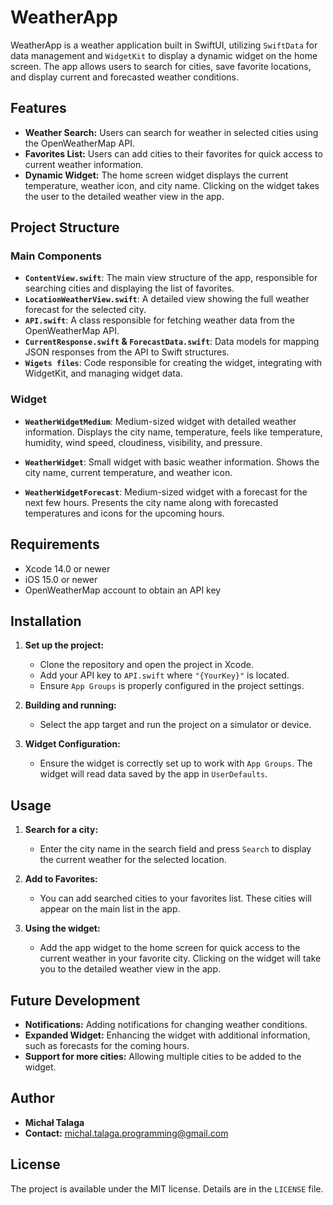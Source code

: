 # WeatherApp

WeatherApp is a weather application built in SwiftUI, utilizing `SwiftData` for data management and `WidgetKit` to display a dynamic widget on the home screen. The app allows users to search for cities, save favorite locations, and display current and forecasted weather conditions.

## Features

- **Weather Search:** Users can search for weather in selected cities using the OpenWeatherMap API.
- **Favorites List:** Users can add cities to their favorites for quick access to current weather information.
- **Dynamic Widget:** The home screen widget displays the current temperature, weather icon, and city name. Clicking on the widget takes the user to the detailed weather view in the app.

## Project Structure

### Main Components

- **`ContentView.swift`**: The main view structure of the app, responsible for searching cities and displaying the list of favorites.
- **`LocationWeatherView.swift`**: A detailed view showing the full weather forecast for the selected city.
- **`API.swift`**: A class responsible for fetching weather data from the OpenWeatherMap API.
- **`CurrentResponse.swift` & `ForecastData.swift`**: Data models for mapping JSON responses from the API to Swift structures.
- **`Wigets files`**: Code responsible for creating the widget, integrating with WidgetKit, and managing widget data.

### Widget

- **`WeatherWidgetMedium`**: Medium-sized widget with detailed weather information. Displays the city name, temperature, feels like temperature, humidity, wind speed, cloudiness, visibility, and pressure.

- **`WeatherWidget`**: Small widget with basic weather information. Shows the city name, current temperature, and weather icon.

- **`WeatherWidgetForecast`**: Medium-sized widget with a forecast for the next few hours. Presents the city name along with forecasted temperatures and icons for the upcoming hours.


## Requirements

- Xcode 14.0 or newer
- iOS 15.0 or newer
- OpenWeatherMap account to obtain an API key

## Installation

1. **Set up the project:**
   - Clone the repository and open the project in Xcode.
   - Add your API key to `API.swift` where `"{YourKey}"` is located.
   - Ensure `App Groups` is properly configured in the project settings.

2. **Building and running:**
   - Select the app target and run the project on a simulator or device.

3. **Widget Configuration:**
   - Ensure the widget is correctly set up to work with `App Groups`. The widget will read data saved by the app in `UserDefaults`.

## Usage

1. **Search for a city:**
   - Enter the city name in the search field and press `Search` to display the current weather for the selected location.

2. **Add to Favorites:**
   - You can add searched cities to your favorites list. These cities will appear on the main list in the app.

3. **Using the widget:**
   - Add the app widget to the home screen for quick access to the current weather in your favorite city. Clicking on the widget will take you to the detailed weather view in the app.

## Future Development

- **Notifications:** Adding notifications for changing weather conditions.
- **Expanded Widget:** Enhancing the widget with additional information, such as forecasts for the coming hours.
- **Support for more cities:** Allowing multiple cities to be added to the widget.

## Author

- **Michał Talaga**
- **Contact:** michal.talaga.programming@gmail.com

## License

The project is available under the MIT license. Details are in the `LICENSE` file.
